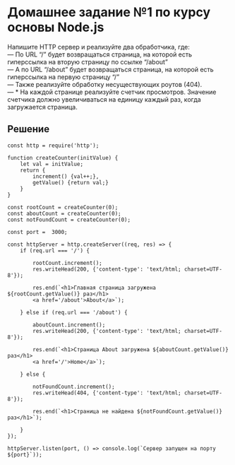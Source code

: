 # Домашнее задание №1 по курсу основы Node.js

Напишите HTTP сервер и реализуйте два обработчика, где: \
— По URL “/” будет возвращаться страница, на которой есть гиперссылка на вторую страницу по ссылке “/about” \
— А по URL “/about” будет возвращаться страница, на которой есть гиперссылка на первую страницу “/” \
— Также реализуйте обработку несуществующих роутов (404). \
— * На каждой странице реализуйте счетчик просмотров. Значение счетчика должно увеличиваться на единицу каждый раз, когда загружается страница.

## Решение

```
const http = require('http');

function createCounter(initValue) {
    let val = initValue;
    return {
        increment() {val++;},
        getValue() {return val;}
    }
}

const rootCount = createCounter(0);
const aboutCount = createCounter(0);
const notFoundCount = createCounter(0);

const port =  3000;

const httpServer = http.createServer((req, res) => {
    if (req.url === '/') {

        rootCount.increment();
        res.writeHead(200, {'content-type': 'text/html; charset=UTF-8'});

        res.end(`<h1>Главная страница загружена ${rootCount.getValue()} раз</h1>
        <a href='/about'>About</a>`);

    } else if (req.url === '/about') {

        aboutCount.increment();
        res.writeHead(200, {'content-type': 'text/html; charset=UTF-8'});

        res.end(`<h1>Страница About загружена ${aboutCount.getValue()} раз</h1>
        <a href='/'>Home</a>`);

    } else {

        notFoundCount.increment();
        res.writeHead(404, {'content-type': 'text/html; charset=UTF-8'});

        res.end(`<h1>Страница не найдена ${notFoundCount.getValue()} раз</h1>`);

    }
});

httpServer.listen(port, () => console.log(`Сервер запущен на порту ${port}`));
```